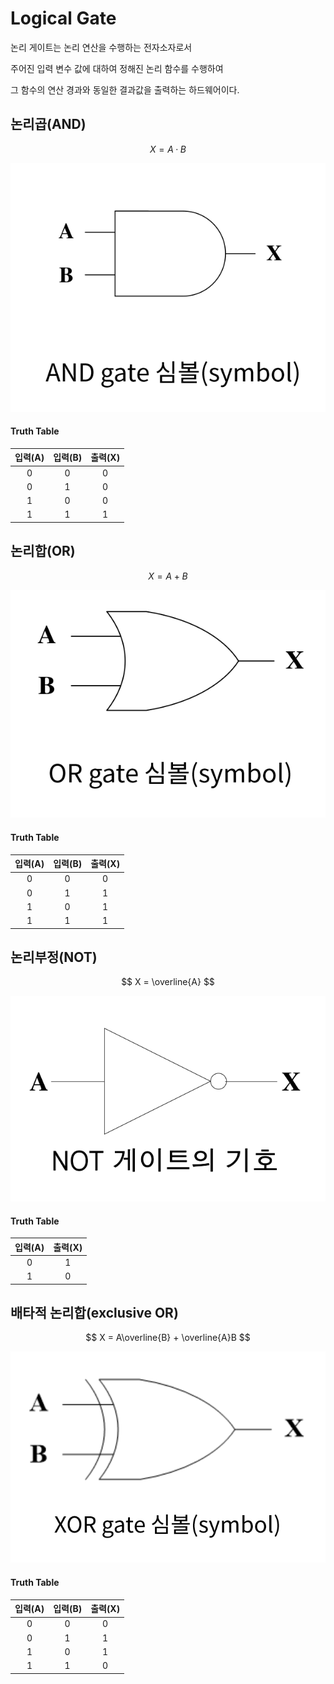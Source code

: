 # Logical Gate

논리 게이트는 논리 연산을 수행하는 전자소자로서 

주어진 입력 변수 값에 대하여 정해진 논리 함수를 수행하여 

그 함수의 연산 경과와 동일한 결과값을 출력하는 하드웨어이다.



## 논리곱(AND)

$$
X  = A · B
$$

![and symbol](../images/ch2-1_and_symbol.png)

#### Truth Table

| 입력(A) | 입력(B) | 출력(X) |
| :-----: | :-----: | :-----: |
|    0    |    0    |    0    |
|    0    |    1    |    0    |
|    1    |    0    |    0    |
|    1    |    1    |    1    |



## 논리합(OR)

$$
X = A + B
$$

![or symbol](../images/ch2-1_or_symbol.png)

#### Truth Table

| 입력(A) | 입력(B) | 출력(X) |
| :-----: | :-----: | :-----: |
|    0    |    0    |    0    |
|    0    |    1    |    1    |
|    1    |    0    |    1    |
|    1    |    1    |    1    |



## 논리부정(NOT)

$$
X = \overline{A}
$$

![not symbol](../images/ch2-1_not_symbol.png)

#### Truth Table

| 입력(A) | 출력(X) |
| :-----: | :-----: |
|    0    |    1    |
|    1    |    0    |



## 배타적 논리합(exclusive OR)

$$
X = A\overline{B} + \overline{A}B
$$

![xor symbol](../images/ch2-1_xor_symbol.png)

#### Truth Table

| 입력(A) | 입력(B) | 출력(X) |
| :-----: | :-----: | :-----: |
|    0    |    0    |    0    |
|    0    |    1    |    1    |
|    1    |    0    |    1    |
|    1    |    1    |    0    |

